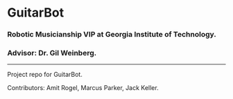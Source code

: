 # GuitarBot
### Robotic Musicianship VIP at Georgia Institute of Technology.
### Advisor: Dr. Gil Weinberg.
---
Project repo for GuitarBot.

Contributors: Amit Rogel, Marcus Parker, Jack Keller.
